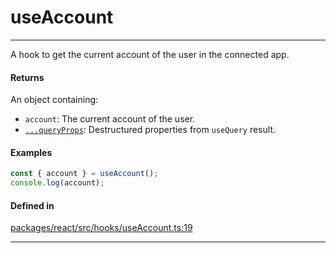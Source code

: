 # useAccount
---

A hook to get the current account of the user in the connected app.

#### Returns

An object containing:
- `account`: The current account of the user.
- [`...queryProps`](https://tanstack.com/query/latest/docs/framework/react/reference/useQuery): Destructured properties from `useQuery` result.

#### Examples

```ts
const { account } = useAccount();
console.log(account);
```

#### Defined in

[packages/react/src/hooks/useAccount.ts:19](https://github.com/LeoCourbassier/fuel-connectors/blob/f33236b78c83c4d8956637865372a08961d56b69/packages/react/src/hooks/useAccount.ts#L19)

___
